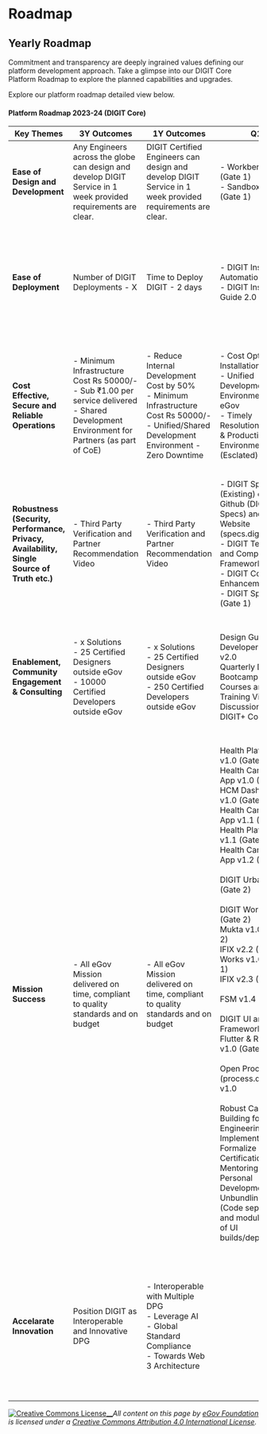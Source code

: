 # Roadmap

## Yearly Roadmap&#x20;

Commitment and transparency are deeply ingrained values defining our platform development approach. Take a glimpse into our DIGIT Core Platform Roadmap to explore the planned capabilities and upgrades.

Explore our platform roadmap detailed view below.

#### Platform Roadmap 2023-24 (DIGIT Core)

| Key Themes                                                                                 | 3Y Outcomes                                                                                                                                                | 1Y Outcomes                                                                                                                                                  | Q1                                                                                                                                                                                                                                                                                                                                                                                                                                                                                                                                                                                                                                                                                                                                                         | Q2                                                                                                                                                                                                                                                                                                                                                                                                                                                                                                                                                                                                                                                  | Q3                                                                                                                                                                                                                                                                                                                                                                                                                                                                                                                                                                                                      | Q4                                                                                                                                                                                                                                                                                                                                                                                                        |
| ------------------------------------------------------------------------------------------ | ---------------------------------------------------------------------------------------------------------------------------------------------------------- | ------------------------------------------------------------------------------------------------------------------------------------------------------------ | ---------------------------------------------------------------------------------------------------------------------------------------------------------------------------------------------------------------------------------------------------------------------------------------------------------------------------------------------------------------------------------------------------------------------------------------------------------------------------------------------------------------------------------------------------------------------------------------------------------------------------------------------------------------------------------------------------------------------------------------------------------- | --------------------------------------------------------------------------------------------------------------------------------------------------------------------------------------------------------------------------------------------------------------------------------------------------------------------------------------------------------------------------------------------------------------------------------------------------------------------------------------------------------------------------------------------------------------------------------------------------------------------------------------------------- | ------------------------------------------------------------------------------------------------------------------------------------------------------------------------------------------------------------------------------------------------------------------------------------------------------------------------------------------------------------------------------------------------------------------------------------------------------------------------------------------------------------------------------------------------------------------------------------------------------- | --------------------------------------------------------------------------------------------------------------------------------------------------------------------------------------------------------------------------------------------------------------------------------------------------------------------------------------------------------------------------------------------------------- |
| **Ease of Design and Development**                                                         | Any Engineers across the globe can design and develop DIGIT Service in 1 week provided requirements are clear.                                             | DIGIT Certified Engineers can design and develop DIGIT Service in 1 week provided requirements are clear.                                                    | <p>- Workbench v1.0 (Gate 1)<br>- Sandbox v1.0 (Gate 1)</p>                                                                                                                                                                                                                                                                                                                                                                                                                                                                                                                                                                                                                                                                                                | <p>- Workbench v1.0 (Gate 2)<br>- Sandbox v 1.0 (Gate 2)</p>                                                                                                                                                                                                                                                                                                                                                                                                                                                                                                                                                                                        | <p>- Workbench v1.0 Launch and Exemplar<br>- Sandbox v1.0 Launch and Exemplar</p>                                                                                                                                                                                                                                                                                                                                                                                                                                                                                                                       | 3-5 Partners Onboarded                                                                                                                                                                                                                                                                                                                                                                                    |
| **Ease of Deployment**                                                                     | Number of DIGIT Deployments - X                                                                                                                            | Time to Deploy DIGIT - 2 days                                                                                                                                | <p>- DIGIT Installation Automation Scripts<br>- DIGIT Installation Guide 2.0</p>                                                                                                                                                                                                                                                                                                                                                                                                                                                                                                                                                                                                                                                                           | <p>- DIGIT Install Scripts (or Single Click Deployment) on Azure and Amazon<br></p>                                                                                                                                                                                                                                                                                                                                                                                                                                                                                                                                                                 | - Installation Wizard v1.0 (Gate 2)                                                                                                                                                                                                                                                                                                                                                                                                                                                                                                                                                                     | <p>- Installation Wizard v1.0 Launch and Exemplar<br>- Installation Wizard v 1.1 - Central/Shared Instance Installation Support </p>                                                                                                                                                                                                                                                                      |
| **Cost Effective, Secure and Reliable Operations**                                         | <p>- Minimum Infrastructure Cost Rs 50000/-<br>- Sub ₹1.00 per service delivered<br>- Shared Development Environment for Partners (as part of CoE)<br></p> | <p>- Reduce Internal Development Cost by 50%<br>- Minimum Infrastructure Cost Rs 50000/-<br>- Unified/Shared Development Environment - Zero Downtime<br></p> | <p>- Cost Optimized Installation Scripts<br>- Unified Development Environment for eGov<br>- Timely Resolution of Dev &#x26; Production Environment (Esclated) Tickets</p>                                                                                                                                                                                                                                                                                                                                                                                                                                                                                                                                                                                  | <p>- DIGIT SLA\Cost Benchmarking Report<br>- Central Instance Setup Scripts<br>- DIGIT Operations Guide 2.0</p>                                                                                                                                                                                                                                                                                                                                                                                                                                                                                                                                     | <p>- Usage based Cost Attribution<br>- Updated Infrastructure Estimation Tool<br></p>                                                                                                                                                                                                                                                                                                                                                                                                                                                                                                                   |                                                                                                                                                                                                                                                                                                                                                                                                           |
| **Robustness (Security, Performance, Privacy, Availability, Single Source of Truth etc.)** | - Third Party Verification and Partner Recommendation Video                                                                                                | - Third Party Verification and Partner Recommendation Video                                                                                                  | <p>- DIGIT Specs 2.0 (Existing) on Github (DIGIT-Specs) and Website (specs.digit.org)<br>- DIGIT Testing and Compliance Framework<br>- DIGIT CodeGen Enhancement<br>- DIGIT Specs 3.0 (Gate 1)</p>                                                                                                                                                                                                                                                                                                                                                                                                                                                                                                                                                         | <p>- DIGIT Core 3.0 (Gate 2)<br>- DIGIT Core OWASP Compliant Code<br>- 100% Automated Testing for DIGIT Core<br>- Design and Code Review Checklist</p>                                                                                                                                                                                                                                                                                                                                                                                                                                                                                              | <p>DIGIT Core 3.0 Launch and Exemplar<br>Chaos Test Report</p>                                                                                                                                                                                                                                                                                                                                                                                                                                                                                                                                          | 3-5 Partners Recommendation                                                                                                                                                                                                                                                                                                                                                                               |
| **Enablement, Community Engagement & Consulting**                                          | <p>- x Solutions<br>- 25 Certified Designers outside eGov<br>- 10000 Certified Developers outside eGov</p>                                                 | <p>- x Solutions<br>- 25 Certified Designers outside eGov<br>- 250 Certified Developers outside eGov</p>                                                     | <p>Design Guide v2.0<br>Developer Guide v2.0<br>Quarterly DIGIT Bootcamp v 1.0<br>Courses and Training Videos<br>Discussion Board<br>DIGIT+ Consulting</p>                                                                                                                                                                                                                                                                                                                                                                                                                                                                                                                                                                                                 | <p>Quarterly DIGIT Bootcamp v 2.0<br>Courses and Training Videos<br>Discussion Board<br>DIGIT+ Consulting</p>                                                                                                                                                                                                                                                                                                                                                                                                                                                                                                                                       | <p>Design Guide v3.0<br>Developer Guide v3.0<br>Quarterly DIGIT Bootcamp v 3.0<br>Courses and Training Videos<br>Discussion Board<br>DIGIT+ Consulting</p>                                                                                                                                                                                                                                                                                                                                                                                                                                              | <p>Developer Guide v3.0<br>Quarterly DIGIT Bootcamp v 4.0<br>Courses and Training Videos<br>Discussion Board<br>DIGIT+ Consulting</p>                                                                                                                                                                                                                                                                     |
| **Mission Success**                                                                        | - All eGov Mission delivered on time, compliant to quality standards and on budget                                                                         | - All eGov Mission delivered on time, compliant to quality standards and on budget                                                                           | <p>Health Platform v1.0 (Gate 2)<br>Health Campaign App v1.0 (Gate 2)<br>HCM Dashboard v1.0 (Gate 2)<br>Health Campaign App v1.1 (Gate 1)<br>Health Platform v1.1 (Gate 1)<br>Health Campaign App v1.2 (Gate 1)<br><br>DIGIT Urban v2.9 (Gate 2)<br><br>DIGIT Works v0.1 (Gate 2)<br>Mukta v1.0 (Gate 2)<br>IFIX v2.2 (Gate 2)<br>Works v1.0 (Gate 1)<br>IFIX v2.3 (Gate 1)<br><br>FSM v1.4 (Gate 1)<br><br>DIGIT UI and DSS Framework- Flutter &#x26; React - v1.0 (Gate 1)<br><br>Open Processes (process.digit.org) v1.0<br><br>Robust Capacity Building for Engineering and Implementation<br>Formalize Certification<br>Mentoring and Personal Development Plans<br>Unbundling of UI (Code separation and modularization of UI builds/deployment)</p> | <p>Health Campaign App v1.1 (Gate 2)<br>Health Platform v1.1 (Gate 2)<br>Health Campaign App v1.2 (Gate 2)<br>Health Platform v1.2 (Gate 1)<br>HCM Dashboard v1.1 (Gate 1)<br>Health Campaign App v1.3 (Gate 1)<br><br>Works v1.0 (Gate 2)<br>IFIX v2.3 (Gate 2)<br><br>FSM v1.4 (Gate 2)<br>FSM v1.5 (Gate 1)<br><br>DIGIT UI and DSS Framework- Flutter &#x26; React - v1.0 (Gate 2)<br>DIGIT UI and DSS Framework- Flutter &#x26; React - v1.1 (Gate 1)<br><br>Open Processes (process.digit.org) v1.1<br>Robust Capacity Building for Engineering and Implementation<br>Formalize Certification<br>Mentoring and Personal Development Plans</p> | <p>Health Platform v1.2 (Gate 2)<br>HCM Dashboard v1.1 (Gate 2)<br>Health Campaign App v1.3 (Gate 2)<br>Unified Campaign Dashboard v1.0 (Gate 1)<br>Health Campaign App v1.4 (Gate 1)<br><br>FSM v1.5 (Gate 2)<br>FSM v2.0 (Gate 1) - Sanitation platform redesign<br><br>DIGIT UI and DSS Framework- Flutter &#x26; React - v1.1 (Gate 2)<br>DIGIT UI and DSS Framework- Flutter &#x26; React - v1.2 (Gate 1)<br><br>Open Processes (process.digit.org) v1.2<br>Robust Capacity Building for Engineering and Implementation<br>Formalize Certification<br>Mentoring and Personal Development Plans</p> | <p>Unified Campaign Dashboard v1.0 (Gate 2)<br>Health Campaign App v1.4 (Gate 2)<br><br>FSM v2.0 (Gate 2) - Sanitation platform redesign<br><br>DIGIT UI and DSS Framework- Flutter &#x26; React - v1.2 (Gate 2)<br><br>Open Processes (process.digit.org) v1.3<br>Robust Capacity Building for Engineering and Implementation<br>Formalize Certification<br>Mentoring and Personal Development Plans</p> |
| **Accelarate Innovation**                                                                  | Position DIGIT as Interoperable and Innovative DPG                                                                                                         | <p>- Interoperable with Multiple DPG<br>- Leverage AI <br>- Global Standard Compliance<br>- Towards Web 3 Architecture</p>                                   |                                                                                                                                                                                                                                                                                                                                                                                                                                                                                                                                                                                                                                                                                                                                                            | <p>- AI4Bharat - DIGIT Voice 1.0 (Gate 0)<br>- DIGIT Health - DHIS (FHIR) (Gate 2)<br>- G2P <br>- Sunbird RC <br>- MOSIP</p>                                                                                                                                                                                                                                                                                                                                                                                                                                                                                                                        | <p>- Unified Service Interface Specifications 1.0 (Gate 1)<br>- DIGIT Voice (Gate 1)<br>- DIGIT Health - DHIS (Gate 3) Launch and Exemplar<br>- G2P <br>- Sunbird RC <br>- MOSIP</p>                                                                                                                                                                                                                                                                                                                                                                                                                    | <p>- Unified Service Interface 1.0 (Gate 2)<br>- DIGIT Voice (Gate 2)<br>- DIGIT Health - FHIR - DHIS - Possibilities<br>- G2P <br>- Sunbird RC<br>- MOSIP</p>                                                                                                                                                                                                                                            |



[![Creative Commons License](https://i.creativecommons.org/l/by/4.0/80x15.png)\_\_](http://creativecommons.org/licenses/by/4.0/)_All content on this page by_ [_eGov Foundation_ ](https://egov.org.in/)_is licensed under a_ [_Creative Commons Attribution 4.0 International License_](http://creativecommons.org/licenses/by/4.0/)_._
